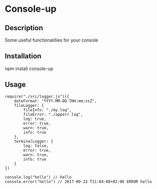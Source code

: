 # Console-up

## Description
Some useful functionalities for your console

## Installation
npm install console-up

## Usage
```
require("./src/logger.js")({
    dateFormat: "YYYY-MM-DD THH:mm:ssZ",
    fileLogger: {
        fileInfo: "./my.log",
        fileError: "./apperr.log",
        log: true,
        error: true,
        warn: true,
        info: true
    },
    terminalLogger: {
        log: false,
        error: true,
        warn: true,
        info: true
    }
})

console.log("hello") // hello
console.error("hello") // 2017-09-13 T11:04:08+02:00 ERROR hello
```